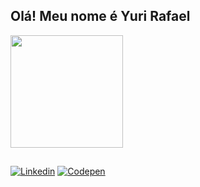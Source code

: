 ## Olá! Meu nome é Yuri Rafael

<div>
  <img height="180em" src="https://github-readme-stats.vercel.app/api/top-langs/?username=YuriRafael2&layout=compact&langs_count=8&theme=radical"/>
</div>

##

<div>
  <a href="https://www.linkedin.com/in/yuri-rafael-285629196/" target="_blank"><img src="https://img.shields.io/badge/LinkedIn-blue?style=flat&logo=linkedin&labelColor=blue" alt="Linkedin" /></a>
  <a href="https://codepen.io/YuriRafael2" target="_blank"><img src="https://img.shields.io/badge/-Codepen-black?style=flat&logo=Codepen&logoColor=white" alt="Codepen" /></a>
</div>
